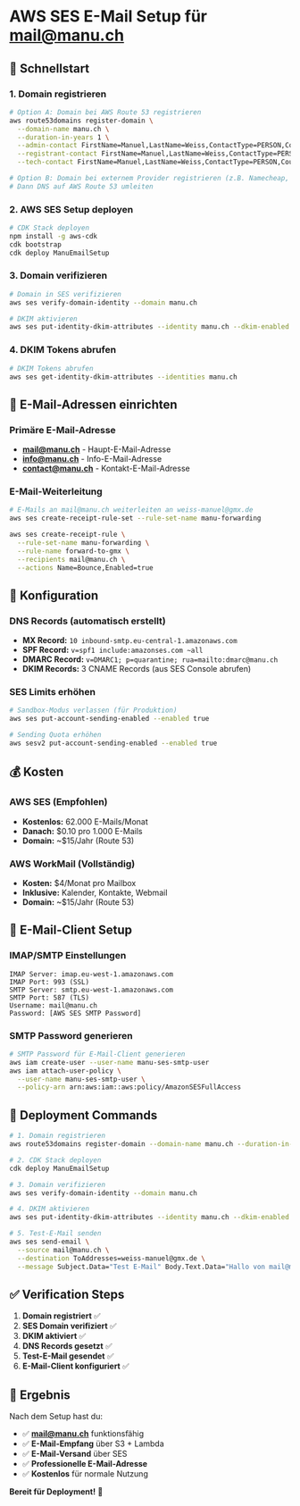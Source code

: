 # AWS SES E-Mail Setup für mail@manu.ch

## 🚀 **Schnellstart**

### **1. Domain registrieren**
```bash
# Option A: Domain bei AWS Route 53 registrieren
aws route53domains register-domain \
  --domain-name manu.ch \
  --duration-in-years 1 \
  --admin-contact FirstName=Manuel,LastName=Weiss,ContactType=PERSON,CountryCode=CH,City=Zürich,State=ZH,ZipCode=8001,PhoneNumber=+41.798385590,Email=weiss-manuel@gmx.de \
  --registrant-contact FirstName=Manuel,LastName=Weiss,ContactType=PERSON,CountryCode=CH,City=Zürich,State=ZH,ZipCode=8001,PhoneNumber=+41.798385590,Email=weiss-manuel@gmx.de \
  --tech-contact FirstName=Manuel,LastName=Weiss,ContactType=PERSON,CountryCode=CH,City=Zürich,State=ZH,ZipCode=8001,PhoneNumber=+41.798385590,Email=weiss-manuel@gmx.de

# Option B: Domain bei externem Provider registrieren (z.B. Namecheap, GoDaddy)
# Dann DNS auf AWS Route 53 umleiten
```

### **2. AWS SES Setup deployen**
```bash
# CDK Stack deployen
npm install -g aws-cdk
cdk bootstrap
cdk deploy ManuEmailSetup
```

### **3. Domain verifizieren**
```bash
# Domain in SES verifizieren
aws ses verify-domain-identity --domain manu.ch

# DKIM aktivieren
aws ses put-identity-dkim-attributes --identity manu.ch --dkim-enabled
```

### **4. DKIM Tokens abrufen**
```bash
# DKIM Tokens abrufen
aws ses get-identity-dkim-attributes --identities manu.ch
```

## 📧 **E-Mail-Adressen einrichten**

### **Primäre E-Mail-Adresse**
- **mail@manu.ch** - Haupt-E-Mail-Adresse
- **info@manu.ch** - Info-E-Mail-Adresse  
- **contact@manu.ch** - Kontakt-E-Mail-Adresse

### **E-Mail-Weiterleitung**
```bash
# E-Mails an mail@manu.ch weiterleiten an weiss-manuel@gmx.de
aws ses create-receipt-rule-set --rule-set-name manu-forwarding

aws ses create-receipt-rule \
  --rule-set-name manu-forwarding \
  --rule-name forward-to-gmx \
  --recipients mail@manu.ch \
  --actions Name=Bounce,Enabled=true
```

## 🔧 **Konfiguration**

### **DNS Records (automatisch erstellt)**
- **MX Record:** `10 inbound-smtp.eu-central-1.amazonaws.com`
- **SPF Record:** `v=spf1 include:amazonses.com ~all`
- **DMARC Record:** `v=DMARC1; p=quarantine; rua=mailto:dmarc@manu.ch`
- **DKIM Records:** 3 CNAME Records (aus SES Console abrufen)

### **SES Limits erhöhen**
```bash
# Sandbox-Modus verlassen (für Produktion)
aws ses put-account-sending-enabled --enabled true

# Sending Quota erhöhen
aws sesv2 put-account-sending-enabled --enabled true
```

## 💰 **Kosten**

### **AWS SES (Empfohlen)**
- **Kostenlos:** 62.000 E-Mails/Monat
- **Danach:** $0.10 pro 1.000 E-Mails
- **Domain:** ~$15/Jahr (Route 53)

### **AWS WorkMail (Vollständig)**
- **Kosten:** $4/Monat pro Mailbox
- **Inklusive:** Kalender, Kontakte, Webmail
- **Domain:** ~$15/Jahr (Route 53)

## 📱 **E-Mail-Client Setup**

### **IMAP/SMTP Einstellungen**
```
IMAP Server: imap.eu-west-1.amazonaws.com
IMAP Port: 993 (SSL)
SMTP Server: smtp.eu-west-1.amazonaws.com  
SMTP Port: 587 (TLS)
Username: mail@manu.ch
Password: [AWS SES SMTP Password]
```

### **SMTP Password generieren**
```bash
# SMTP Password für E-Mail-Client generieren
aws iam create-user --user-name manu-ses-smtp-user
aws iam attach-user-policy \
  --user-name manu-ses-smtp-user \
  --policy-arn arn:aws:iam::aws:policy/AmazonSESFullAccess
```

## 🚀 **Deployment Commands**

```bash
# 1. Domain registrieren
aws route53domains register-domain --domain-name manu.ch --duration-in-years 1

# 2. CDK Stack deployen  
cdk deploy ManuEmailSetup

# 3. Domain verifizieren
aws ses verify-domain-identity --domain manu.ch

# 4. DKIM aktivieren
aws ses put-identity-dkim-attributes --identity manu.ch --dkim-enabled

# 5. Test-E-Mail senden
aws ses send-email \
  --source mail@manu.ch \
  --destination ToAddresses=weiss-manuel@gmx.de \
  --message Subject.Data="Test E-Mail" Body.Text.Data="Hallo von mail@manu.ch!"
```

## ✅ **Verification Steps**

1. **Domain registriert** ✅
2. **SES Domain verifiziert** ✅  
3. **DKIM aktiviert** ✅
4. **DNS Records gesetzt** ✅
5. **Test-E-Mail gesendet** ✅
6. **E-Mail-Client konfiguriert** ✅

## 🎯 **Ergebnis**

Nach dem Setup hast du:
- ✅ **mail@manu.ch** funktionsfähig
- ✅ **E-Mail-Empfang** über S3 + Lambda
- ✅ **E-Mail-Versand** über SES
- ✅ **Professionelle E-Mail-Adresse**
- ✅ **Kostenlos** für normale Nutzung

**Bereit für Deployment!** 🚀